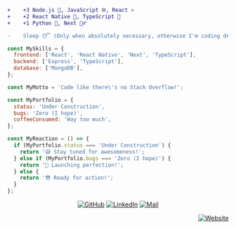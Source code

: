 <!-- <pre>
 _______       __   _____   
 \      \     |__| /     \  
 /   |   \    |  |/  \ /  \ 
/    |    \   |  /    Y    \
\____|__  /\__|  \____|__  /
        \/\______|       \/ 
        
</pre>

<pre>

 _______      _____        ____.  _____      _____     ____ ___.____        _________   _____   ________  ._____________ 
 \      \    /  _  \      |    | /  _  \    /     \   |    |   \    |      /   _____/  /  _  \  \_____  \ |   \______   \
 /   |   \  /  /_\  \     |    |/  /_\  \  /  \ /  \  |    |   /    |      \_____  \  /  /_\  \  /  / \  \|   ||    |  _/
/    |    \/    |    \/\__|    /    |    \/    Y    \ |    |  /|    |___   /        \/    |    \/   \_/.  \   ||    |   \
\____|__  /\____|__  /\________\____|__  /\____|__  / |______/ |_______ \ /_______  /\____|__  /\_____\ \_/___||______  /
        \/         \/                  \/         \/                   \/         \/         \/        \__>           \/ 

</pre> -->

<!-- <pre>

 _______      _____        ____.  _____      _____    
 \      \    /  _  \      |    | /  _  \    /     \   
 /   |   \  /  /_\  \     |    |/  /_\  \  /  \ /  \  
/    |    \/    |    \/\__|    /    |    \/    Y    \ 
\____|__  /\____|__  /\________\____|__  /\____|__  / 
        \/         \/                  \/         \/  

</pre> -->

<!-- <pre>

,---.   .--.     .-./`)  ,---.    ,---. 
|    \  |  |     \ '_ .')|    \  /    | 
|  ,  \ |  |    (_ (_) _)|  ,  \/  ,  | 
|  |\_ \|  |      / .  \ |  |\_   /|  | 
|  _( )_\  | ___  |-'`|  |  _( )_/ |  | 
| (_ o _)  ||   | |   '  | (_ o _) |  | 
|  (_,_)\  ||   `-'  /   |  (_,_)  |  | 
|  |    |  | \      /    |  |      |  | 
'--'    '--'  `-..-'     '--'      '--' 
                                        

</pre> -->

<!-- <pre>

     .-') _             _   .-')    
    ( OO ) )           ( '.( OO )_  
,--./ ,--,'       ,--.  ,--.   ,--.)
|   \ |  |\   .-')| ,|  |   `.'   | 
|    \|  | ) ( OO |(_|  |         | 
|  .     |/  | `-'|  |  |  |'.'|  | 
|  |\    |   ,--. |  |  |  |   |  | 
|  | \   |   |  '-'  /  |  |   |  | 
`--'  `--'    `-----'   `--'   `--' 

-    (Trait: Coffeenista) +20% coffee instake

<p align="center">
  <img src="https://user-images.githubusercontent.com/74038190/218265814-3084a4ba-809c-4135-afc0-8685d0f634b3.gif" width="200">
</p>
</pre> 

<p align="center">
  <picture>
    <source media="(prefers-color-scheme: dark)" srcset="https://user-images.githubusercontent.com/74038190/212284145-bf2c01a8-c448-4f1a-b911-996024c84606.gif" />
    <source media="(prefers-color-scheme: light)" srcset="https://media.giphy.com/media/WUlplcMpOCEmTGBtBW/giphy.gif" />
    <img src="https://media.giphy.com/media/WUlplcMpOCEmTGBtBW/giphy.gif" width="300">
  </picture>
</p>
-->

```diff
+    +3 Node.js 🚀, JavaScript 🌐, React ⚛️
+    +2 React Native 📱, TypeScript 🧰
+    +1 Python 🐍, Next 🧙‍♂️

-    Sleep 😴 (Only when absolutely necessary, otherwise I'm coding dreams!)
```
<!--
const MagicSpells = [
  'AbraKadabra(ReactComponent) 🎩',
  'Wingardium LevioData(MongoDB) 🪄',
  'Expecto Patronus(Next.js) 🌟',
  'Accio Error(Debugging) 🔍',
  'Alohomora(Open Source) 🪙',
  'YerAWizard, TypeScript! ⚡',
];
-->

```js
const MySkills = {
  frontend: ['React', 'React Native', 'Next', 'TypeScript'],
  backend: ['Express', 'TypeScript'],
  database: ['MongoDB'],
};

const MyMotto = 'Code like there\'s no Stack Overflow!';

const MyPortfolio = {
  status: 'Under Construction',
  bugs: 'Zero (I hope)',
  coffeeConsumed: 'Way too much',
};

const MyReaction = () => {
  if (MyPortfolio.status === 'Under Construction') {
    return '😅 Stay tuned for awesomeness!';
  } else if (MyPortfolio.bugs === 'Zero (I hope)') {
    return '🚀 Launching perfection!';
  } else {
    return '😎 Ready for action!';
  }
};
```

<!--
<p align="center">
  <picture>
    <source media="(prefers-color-scheme: dark)" srcset="https://github-readme-activity-graph.vercel.app/graph?username=najamulsaqib&bg_color=161b22&color=5C8374&line=5C8374&point=183D3D&area=true&hide_border=true&hide_title=true&area_color=93B1A6" />
    <source media="(prefers-color-scheme: light)" srcset="https://github-readme-activity-graph.vercel.app/graph?username=najamulsaqib&bg_color=fff&color=5C8374&line=93B1A6&point=93B1A6&area=true&hide_border=true&hide_title=true&area_color=183D3D" />
    <img src="https://github-readme-activity-graph.vercel.app/graph?username=najamulsaqib&bg_color=161b22&color=93B1A6&line=5C8374&point=183D3D&area=true&hide_border=true&hide_title=true&area_color=93B1A6" width="100%" />
  </picture>
</p>


<p align="center">
  <img src="https://user-images.githubusercontent.com/74038190/212747107-5b654ba5-31c6-4366-b42b-51b822e9bc52.gif" width="100%">
</p>
-->

<p align="center">
 	<a href="https://github.com/najamulsaqib" target="_blank"><img src="https://img.icons8.com/doodle/48/github--v1.png" alt="GitHub"/></a>
 	<a href="https://www.linkedin.com/in/1najamulsaqib/" target="_blank"><img src="https://img.icons8.com/doodle/48/linkedin-circled.png" alt="LinkedIn"/></a>
<!--  	<a href="https://www.facebook.com/1najamulsaqib/" target="_blank"><img src="https://img.icons8.com/doodle/48/facebook-circled.png" alt="Facebook"/></a> -->
<!--  	<a href="https://www.instagram.com/1najamulsaqib/" target="_blank"><img src="https://img.icons8.com/doodle/48/instagram-new.png" alt="Instagram"/></a> -->
<!--  	<a href="https://twitter.com/1najamulsaqib" target="_blank"><img src="https://img.icons8.com/doodle/48/old-twitter-logo.png" alt="Twitter"/></a> -->
 	<a href="mailto:1najamulsaqib@gmail.com" target="_blank"><img src="https://img.icons8.com/doodle/48/gmail.png" alt="Mail"/></a>
</p>

<p align="right">
 	<a href="https://najamulsaqib.me/" target="_blank"><img src="https://img.icons8.com/doodle/48/trollface.png" alt="Website"/></a>
</p>
